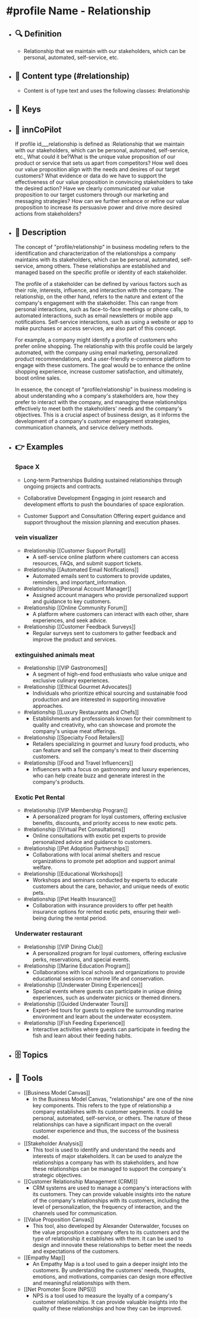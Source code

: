 # #profile Name - Relationship
- ## 🔍 Definition
  - Relationship that we maintain with our stakeholders, which can be personal, automated, self-service, etc.
- ## 📰 Content type (#relationship)
  - Content is of type text and uses the following classes: #relationship

- ## 🔑 Keys
  
- ## 🤖 innCoPilot
  If profile id___relationship is defined as :Relationship that we maintain with our stakeholders, which can be personal, automated, self-service, etc., What could it be?What is the unique value proposition of our product or service that sets us apart from competitors?
  How well does our value proposition align with the needs and desires of our target customers?
  What evidence or data do we have to support the effectiveness of our value proposition in convincing stakeholders to take the desired action?
  Have we clearly communicated our value proposition to our target customers through our marketing and messaging strategies?
  How can we further enhance or refine our value proposition to increase its persuasive power and drive more desired actions from stakeholders?
- ## 📖 Description
  The concept of "profile/relationship" in business modeling refers to the identification and characterization of the relationships a company maintains with its stakeholders, which can be personal, automated, self-service, among others. These relationships are established and managed based on the specific profile or identity of each stakeholder.
  
  The profile of a stakeholder can be defined by various factors such as their role, interests, influence, and interaction with the company. The relationship, on the other hand, refers to the nature and extent of the company's engagement with the stakeholder. This can range from personal interactions, such as face-to-face meetings or phone calls, to automated interactions, such as email newsletters or mobile app notifications. Self-service interactions, such as using a website or app to make purchases or access services, are also part of this concept.
  
  For example, a company might identify a profile of customers who prefer online shopping. The relationship with this profile could be largely automated, with the company using email marketing, personalized product recommendations, and a user-friendly e-commerce platform to engage with these customers. The goal would be to enhance the online shopping experience, increase customer satisfaction, and ultimately, boost online sales.
  
  In essence, the concept of "profile/relationship" in business modeling is about understanding who a company's stakeholders are, how they prefer to interact with the company, and managing these relationships effectively to meet both the stakeholders' needs and the company's objectives. This is a crucial aspect of business design, as it informs the development of a company's customer engagement strategies, communication channels, and service delivery methods.
- ## 👉 Examples
  ### Space X
  - Long-term Partnerships
  Building sustained relationships through ongoing projects and contracts.
  
  - Collaborative Development
  Engaging in joint research and development efforts to push the boundaries of space exploration.
  
  - Customer Support and Consultation
  Offering expert guidance and support throughout the mission planning and execution phases.
  ### vein visualizer
  - #relationship [[Customer Support Portal]]
  	- A self-service online platform where customers can access resources, FAQs, and submit support tickets.
  - #relationship [[Automated Email Notifications]]
  	- Automated emails sent to customers to provide updates, reminders, and important_information.
  - #relationship [[Personal Account Manager]]
  	- Assigned account managers who provide personalized support and guidance to key customers.
  - #relationship [[Online Community Forum]]
  	- A platform where customers can interact with each other, share experiences, and seek advice.
  - #relationship [[Customer Feedback Surveys]]
  	- Regular surveys sent to customers to gather feedback and improve the product and services.
  ### extinguished animals meat
  - #relationship [[VIP Gastronomes]]
  	- A segment of high-end food enthusiasts who value unique and exclusive culinary experiences.
  - #relationship [[Ethical Gourmet Advocates]]
  	- Individuals who prioritize ethical sourcing and sustainable food production and are interested in supporting innovative approaches.
  - #relationship [[Luxury Restaurants and Chefs]]
  	- Establishments and professionals known for their commitment to quality and creativity, who can showcase and promote the company's unique meat offerings.
  - #relationship [[Specialty Food Retailers]]
  	- Retailers specializing in gourmet and luxury food products, who can feature and sell the company's meat to their discerning customers.
  - #relationship [[Food and Travel Influencers]]
  	- Influencers with a focus on gastronomy and luxury experiences, who can help create buzz and generate interest in the company's products.
  ### Exotic Pet Rental
  - #relationship [[VIP Membership Program]]
  	- A personalized program for loyal customers, offering exclusive benefits, discounts, and priority access to new exotic pets.
  - #relationship [[Virtual Pet Consultations]]
  	- Online consultations with exotic pet experts to provide personalized advice and guidance to customers.
  - #relationship [[Pet Adoption Partnerships]]
  	- Collaborations with local animal shelters and rescue organizations to promote pet adoption and support animal welfare.
  - #relationship [[Educational Workshops]]
  	- Workshops and seminars conducted by experts to educate customers about the care, behavior, and unique needs of exotic pets.
  - #relationship [[Pet Health Insurance]]
  	- Collaboration with insurance providers to offer pet health insurance options for rented exotic pets, ensuring their well-being during the rental period.
  ### Underwater restaurant
  - #relationship [[VIP Dining Club]]
  	- A personalized program for loyal customers, offering exclusive perks, reservations, and special events.
  - #relationship [[Marine Education Program]]
  	- Collaborations with local schools and organizations to provide educational sessions on marine life and conservation.
  - #relationship [[Underwater Dining Experiences]]
  	- Special events where guests can participate in unique dining experiences, such as underwater picnics or themed dinners.
  - #relationship [[Guided Underwater Tours]]
  	- Expert-led tours for guests to explore the surrounding marine environment and learn about the underwater ecosystem.
  - #relationship [[Fish Feeding Experience]]
  	- Interactive activities where guests can participate in feeding the fish and learn about their feeding habits.
- ## 🗄️ Topics
  
- ## 🧰 Tools
  - [[Business Model Canvas]]
    - In the Business Model Canvas, "relationships" are one of the nine key components. This refers to the type of relationship a company establishes with its customer segments. It could be personal, automated, self-service, or others. The nature of these relationships can have a significant impact on the overall customer experience and thus, the success of the business model.
  - [[Stakeholder Analysis]]
    - This tool is used to identify and understand the needs and interests of major stakeholders. It can be used to analyze the relationships a company has with its stakeholders, and how these relationships can be managed to support the company's strategic objectives.
  - [[Customer Relationship Management (CRM)]]
    - CRM systems are used to manage a company's interactions with its customers. They can provide valuable insights into the nature of the company's relationships with its customers, including the level of personalization, the frequency of interaction, and the channels used for communication.
  - [[Value Proposition Canvas]]
    - This tool, also developed by Alexander Osterwalder, focuses on the value proposition a company offers to its customers and the type of relationship it establishes with them. It can be used to design and innovate these relationships to better meet the needs and expectations of the customers.
  - [[Empathy Map]]
    - An Empathy Map is a tool used to gain a deeper insight into the customers. By understanding the customers' needs, thoughts, emotions, and motivations, companies can design more effective and meaningful relationships with them.
  - [[Net Promoter Score (NPS)]]
    - NPS is a tool used to measure the loyalty of a company's customer relationships. It can provide valuable insights into the quality of these relationships and how they can be improved.
